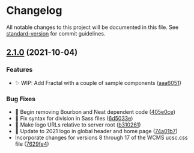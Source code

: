 # Changelog

All notable changes to this project will be documented in this file. See [standard-version](https://github.com/conventional-changelog/standard-version) for commit guidelines.

## [2.1.0](https://github.com/ucsc/wcms-design-templates/compare/v1.0.0...v2.1.0) (2021-10-04)


### Features

* ✨ WIP: Add Fractal with a couple of sample components ([aaa6051](https://github.com/ucsc/wcms-design-templates/commit/aaa6051a7b67e94f1fdbcf43b41d210b9218e5c6))


### Bug Fixes

* 🎨 Begin removing Bourbon and Neat dependent code ([405e0ce](https://github.com/ucsc/wcms-design-templates/commit/405e0ce6d2fcd77c646fba32bac0c1ca4ddda112))
* 🐛 Fix syntax for division in Sass files ([6d5033e](https://github.com/ucsc/wcms-design-templates/commit/6d5033e594089e4518665d7c53e5f29ed62e10b8))
* 🐛 Make logo URLs relative to server root ([b310261](https://github.com/ucsc/wcms-design-templates/commit/b310261cb3d76a15244fc20dc274794ccf5b0acd))
* 🐛 Update to 2021 logo in global header and home page ([74a01b7](https://github.com/ucsc/wcms-design-templates/commit/74a01b7867555952cf546cc14e12eda46d17a383))
* Incorporate changes for versions 8 through 17 of the WCMS ucsc.css file ([7629fe4](https://github.com/ucsc/wcms-design-templates/commit/7629fe486df6efd981bb683270d836c02c1ac734))
